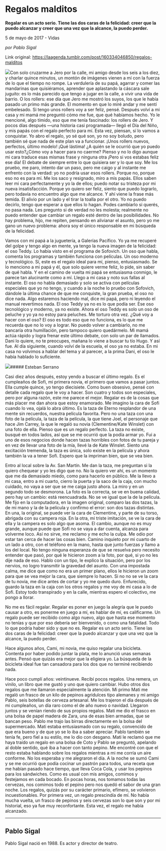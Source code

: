 # Regalos malditos

**Regalar es un acto serio. Tiene las dos caras de la felicidad: creer que la puedo alcanzar y creer que una vez que la alcance, la puedo perder.**

5 de mayo de 2017 - Vidas

_por Pablo Sigal_

Link original: https://laagenda.tumblr.com/post/160334046850/regalos-malditos

![](https://64.media.tumblr.com/dbe99d4b6975502f87704271dc574b36/tumblr_inline_pk08o6r6g51t6q87u_500.jpg)Con solo cruzarme a Jero por la calle, mi amigo desde los seis a los diez, y charlar quince minutos, un montón de imágenes vienen a mí con la fuerza de lo que el tiempo no rompe. La verdulería de su papá, agarrar y comer las mandarinas que quisiéramos, aprender que aplastando la cáscara sale juguito: es lo más parecido que tengo a jugar en la calle, a vivir una vida de barrio. O los rollers: ese día que Jero me mostró los suyos, los que le había pasado un primo más grande. El momento en que lo miré andar y me sentí embelesado. Si tengo unos rollers voy a ser feliz, pensé. Después volví a mi casa y mi mamá me preguntó cómo me fue, que qué habíamos hecho. Yo le mencioné, algo tímido, eso que me tenía fascinado: los rollers de Jero. Y pocos días después —una historia casi programada— llegó el Día del Niño, y mis papás con el regalo perfecto para mí. Esta vez, piensan, sí lo vamos a conquistar. Yo abro el regalo, yo sé qué son, yo no soy boludo, pero también sé que nada de este plan va a funcionar. ¡Unos rollers nuevos, perfectos, último modelo! ¡Qué lástima! ¿A quién se le ocurrió que yo puedo usar esto?¿Cómo voy a hacer para no caerme? Pienso y no lo digo aunque mi cara traduce esas mismas frase y ninguna otra ¡Pero si vos estabas feliz ese día! El debate de siempre entre lo que quisiera ser y lo que soy. Me los pruebo, me paro, intento dar un paso, pero me caigo y al instante me enfrento con la verdad: yo no podría usar esos rollers. Porque no, porque eso no es para mí. Me los saco y resignado, miro a mis papás. Ellos saben leer mi cara perfectamente y yo la de ellos; puedo notar su tristeza por mi nueva insatisfacción. Porque yo quiero ser feliz, siento que puedo lograrlo, pero todavía no encuentro algo que me alcance. Y ahí viene la frase más temida. El alivio por un lado y el tirar la toalla por el otro. Yo no puedo decirlo, tengo que esperar a que ellos lo hagan. Podes cambiarlo si querés, no pasa nada. Les pregunto si de verdad no les molesta; realmente no puedo entender que cambiar un regalo esté dentro de las posibilidades. No hay problema, hijo, me repiten, pensando en alivianar el asunto, pero yo me gano un nuevo problema: ahora soy el único responsable en mi búsqueda de la felicidad. 


Vamos con mi papá a la juguetería, a Galerías Pacífico. Yo ya me recuperé del golpe y tengo algo en mente, ya tengo la nueva imagen de la felicidad: el oso Teddy. Lo había visto en el programa de Sofovich. Un oso que habla, comenta los programas y también funciona con películas. Un oso moderno y tecnológico. Sí, este es el regalo ideal para mí, pienso, entusiasmado. Se lo menciono a mi papá y él, que solo quiere verme feliz, lo pide, sin saber de qué habla. Y en el camino de vuelta mi papá se entusiasma conmigo, le parece tan alucinante como a mí. Llego a mi casa y noto sus fallas al instante. El oso no habla demasiado y solo se activa con películas especiales que yo no tengo, y cuando a la noche lo pruebo con Sofovich, dándole la última chance de que me conquiste, la gran prueba, el oso no dice nada. Algo estaremos haciendo mal, dice mi papá, pero ni leyendo el manual revertimos nada. El oso Teddy ya no es lo que podía ser. Ese oso tecnológico y moderno, ya no existe. Ahora el oso Teddy es solo un oso de peluche y yo ya no estoy para peluches. Me torturo otra vez. ¿Qué voy a hacer con el oso? El oso es todo eso que no funciona, es lo que me recuerda que no lo voy a lograr. No puedo volver a cambiarlo, no me bancaría otra humillación, pero tampoco quiero quedármelo. Mi mamá actúa rápido y logra frenar este último debate, con solo un par de llamados. Dani lo quiere, no te preocupes, mañana lo viene a buscar tu tío Hugo. Y así fue. Al día siguiente, cuando volví de la escuela, el oso ya no estaba. En mi casa no volvimos a hablar del tema y al parecer, a la prima Dani, el oso le había hablado lo suficiente. 


![](https://64.media.tumblr.com/dbe99d4b6975502f87704271dc574b36/tumblr_inline_pk08o6r6g51t6q87u_500.jpg)##### Esteban Serrano

Casi diez años después, estoy yendo a buscar el último regalo. Es el cumpleaños de Sofi, mi primera novia, el primero que vamos a pasar juntos. Ella cumple quince, yo tengo diecisiete. Como buen obsesivo, pensé con detalle cada regalo que le voy a hacer. Son cuatro y todos son especiales, pero por alguna razón, este me parece el mejor. Regalar es de la cosas que más placer me dan ahora que estoy enamorado. Me imagino la cara de Sofi cuando lo vea, ojalá lo abra último. Es la taza de Eterno resplandor de una mente sin recuerdos, nuestra película favorita. Pero no una taza con una foto de la película, la taza de la película, la que tiene Joel, el personaje que hace Jim Carrey, la que le regaló su novia (Clementine/Kate Winslet) con una foto de ella. Pienso que es un regalo perfecto. La taza no existe, busqué en todos lados, así que se me ocurrió que la podía armar yo. Fui a uno de esos negocios donde hacen tazas horribles con fotos de tu pareja y en vez de llevar una foto de la mía, llevé la de Kate Winslet. Siento una excitación tremenda, la taza es única, solo existe en la película y ahora también la va a tener Sofi. Espero que la impriman bien, que se vea bien. 


Entro al local sobre la Av. San Martín. Me dan la taza, me preguntan si la quiero chequear y yo les digo que no. No la quiero ver ahí, es un momento que me da demasiado miedo, como para hacerlo en público. Me la llevo a mi casa, entro a mi cuarto, cierro la puerta y la saco de la caja, con mucho cuidado, no vaya a ser que se me caiga justo ahora. La miro y en un segundo todo se desmorona. La foto es la correcta, se ve en buena calidad, pero hay un cambio: está reencuadrada. No se ve igual que la de la película. Me fijo en la computadora, en la imagen original, comparo las dos tazas, la de mi mano y la de la película y confirmo el error: son dos tazas distintas. En una, la original, se puede ver la cara de Clementine, y parte de su torso, abrigada con su campera roja. En la otra, mi triste imitación, se ve la cara de ella y la campera es solo algo que asoma. El cambio, aunque no es muy grande, aunque puede que Sofi no se vaya a dar cuenta, alcanza para volverme loco. Así no sirve, me reclamo y me echo la culpa. Me odio por estar tan cerca de hacer las cosas bien. Camino inquieto por mi cuarto de un lado a otro, con el teléfono en la mano, hasta que junto fuerzas y llamo a los del local. No tengo ninguna esperanza de que se resuelva pero necesito entender que pasó, por qué le hicieron zoom a la foto, por qué, si yo no les dije nada de eso. Hablo con un tipo, le explico la situación, pero por los nervios, no logro transmitir la gravedad del asunto. Con una impostada calma, me dice que como no era un primer plano, ellos le hicieron un zoom para que se vea mejor la cara, que siempre lo hacen. Si no no se ve la cara de tu novia, me dice antes de cortar y yo me quedo duro. Enfurecido, guardo la taza en la caja con los otros regalos y me voy de mi casa a lo de Sofi. Estoy todo transpirado y en la calle, mientras espero el colectivo, me pongo a llorar. 


No me es fácil regalar. Regalar es poner en juego la alegría que le puedo causar a otro, es ponerme en juego a mí, es hablar de mí, es calificarme. Un regalo puede ser recibido como algo nuevo, algo que hasta ese momento no tenías y que por eso debería ser bienvenido, o como una fatalidad. Todo lo que podría haber sido y que no es. Regalar es un acto serio. Tiene las dos caras de la felicidad: creer que la puedo alcanzar y que una vez que la alcance, la puedo perder. 


Hace algunos años, Cami, mi novia, me quiso regalar una bicicleta. Contenta por haber podido juntar la plata, me lo anunció unas semanas antes. Pensó que quizás era mejor que la eligiera yo. La búsqueda de la bicicleta ideal fue tan cansadora para los dos que no terminé recibiendo nada. 


Hace poco cumplí años: veintinueve. Recibí pocos regalos. Una remera, un vinilo, un libro que me gustó y uno que quiero cambiar. Hubo otros dos regalos que me llamaron especialmente la atención. Mi primo Mati me regaló un frasco de un kilo de pepinos agridulces tipo alemanes y mi amigo Pablo, seis botellas de cerveza artesanal. Me los trajeron el día después de mi cumpleaños, un día raro como el de año nuevo o navidad. Llegaron juntos y se venían ríendo de sus propios regalos. Mati me dio el frasco en una bolsa de papel madera de Zara, una de esas bien armadas, que se bancan peso. Pablo me trajo las birras directamente en la bolsa del supermercado. Mati estaba entusiasmado con su regalo, convencido de que era bueno y de que yo se lo iba a saber apreciar. Pablo también se tenía fe, pero fiel a su estilo, me lo dio con desgano. Mati le reclamó que me haya traído un regalo en una bolsa de Coto y Pablo se preguntó, apelando al doble sentido, qué iba a hacer con tanto pepino. Me encontré con que el resto estaba hablando sobre los regalos mientras a mi me corría un aire conforme. No los esperaba y me alegraron el día. A la noche se sumó Cami y se me ocurrió que podía cocinar un pastrón para todos, una receta que me habían pasado hace tiempo, que lleva Coca Cola, y usar los pepinos para los sándwiches. Como es usual con mis amigos, comimos y festejamos en cada bocado. En pocas horas, nos tomamos todas las cervezas, nos comimos todo el pepino pero nos quedó el sabor de una gran noche. Los regalos, quizás por su carácter primario, efímero, se volvieron incuestionables. Por primera vez, un regalo prescindía de mí. No había mucha vuelta, un frasco de pepinos y seis cervezas son lo que son y por mi historial, eso ya fue muy reconfortante. Esta vez, el regalo me había alcanzado. 


  




---

 Pablo Sigal
------------

 Pablo Sigal nació en 1988. Es actor y director de teatro.

